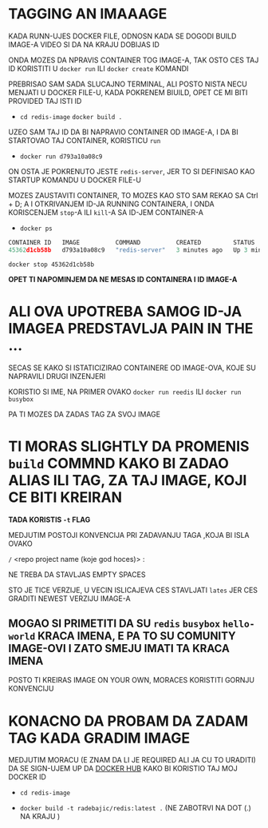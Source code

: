 # TAGGING AN IMAAAGE

KADA RUNN-UJES DOCKER FILE, ODNOSN KADA SE DOGODI BUILD IMAGE-A VIDEO SI DA NA KRAJU DOBIJAS ID

ONDA MOZES DA NPRAVIS CONTAINER TOG IMAGE-A, TAK OSTO CES TAJ ID KORISTITI U `docker run` ILI `docker create` KOMANDI

PREBRISAO SAM SADA SLUCAJNO TERMINAL, ALI POSTO NISTA NECU MENJATI U DOCKER FILE-U, KADA POKRENEM BIUILD, OPET CE MI BITI PROVIDED TAJ ISTI ID

- `cd redis-image` `docker build .`

UZEO SAM TAJ ID DA BI NAPRAVIO CONTAINER OD IMAGE-A, I DA BI STARTOVAO TAJ CONTAINER, KORISTICU `run`

- `docker run d793a10a08c9`

ON OSTA JE POKRENUTO JESTE `redis-server`, JER TO SI DEFINISAO KAO STARTUP KOMANDU U DOCKER FILE-U

MOZES ZAUSTAVITI CONTAINER, TO MOZES KAO STO SAM REKAO SA Ctrl + D; A I OTKRIVANJEM ID-JA RUNNING CONTAINERA, I ONDA KORISCENJEM `stop`-A ILI `kill`-A SA ID-JEM CONTAINER-A

- `docker ps`

```c
CONTAINER ID   IMAGE          COMMAND          CREATED         STATUS         PORTS     NAMES
45362d1cb58b   d793a10a08c9   "redis-server"   3 minutes ago   Up 3 minutes             wonderful_engelbart

```

`docker stop 45362d1cb58b`

**OPET TI NAPOMINJEM DA NE MESAS ID CONTAINERA I ID IMAGE-A**

# ALI OVA UPOTREBA SAMOG ID-JA IMAGEA PREDSTAVLJA PAIN IN THE ...

SECAS SE KAKO SI ISTATICIZIRAO CONTAINERE OD IMAGE-OVA, KOJE SU NAPRAVILI DRUGI INZENJERI

KORISTIO SI IME, NA PRIMER OVAKO `docker run reedis` ILI `docker run busybox`

PA TI MOZES DA ZADAS TAG ZA SVOJ IMAGE

# TI MORAS SLIGHTLY DA PROMENIS `build` COMMND KAKO BI ZADAO ALIAS ILI TAG, ZA TAJ IMAGE, KOJI CE BITI KREIRAN

**TADA KORISTIS `-t` FLAG**

MEDJUTIM POSTOJI KONVENCIJA PRI ZADAVANJU TAGA ,KOJA BI ISLA OVAKO

<your docker id> `/` <repo project name (koje god hoces)> : <verzija>

NE TREBA DA STAVLJAS EMPTY SPACES

STO JE TICE VERZIJE, U VECIN ISLICAJEVA CES STAVLJATI `lates` JER CES GRADITI NEWEST VERZIJU IMAGE-A

## MOGAO SI PRIMETITI DA SU `redis` `busybox` `hello-world` KRACA IMENA, E PA TO SU COMUNITY IMAGE-OVI I ZATO SMEJU IMATI TA KRACA IMENA

POSTO TI KREIRAS IMAGE ON YOUR OWN, MORACES KORISTITI GORNJU KONVENCIJU

# KONACNO DA PROBAM DA ZADAM TAG KADA GRADIM IMAGE

MEDJUTIM MORACU (E ZNAM DA LI JE REQUIRED ALI JA CU TO URADITI) DA SE SIGN-UJEM UP DA [DOCKER HUB](https://hub.docker.com/) KAKO BI KORISTIO TAJ MOJ DOCKER ID

- `cd redis-image`

- `docker build -t radebajic/redis:latest .` (NE ZABOTRVI NA DOT (.) NA KRAJU )


